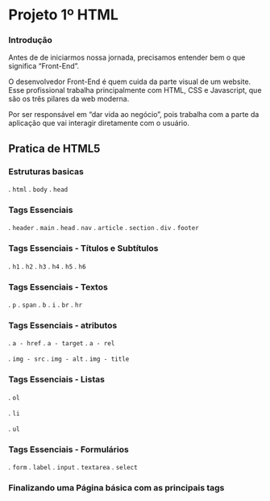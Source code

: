 # Projeto 1º HTML #
 ### Introdução ###

Antes de de iniciarmos nossa jornada,
precisamos entender bem o que significa
“Front-End”.

O desenvolvedor Front-End é quem cuida da
parte visual de um website. Esse profissional
trabalha principalmente com HTML, CSS e
Javascript, que são os três pilares da web
moderna.

Por ser responsável em “dar vida ao
negócio”, pois trabalha com a parte da
aplicação que vai interagir diretamente com
o usuário.

 ## Pratica de HTML5 ## 

 ### Estruturas basicas ###

. `html`
. `body`
. `head`

### Tags Essenciais ###

. `header`
. `main`
. `head`
. `nav`
. `article`
. `section`
. `div`
. `footer`

### Tags Essenciais - Títulos e Subtítulos ###

. `h1` 
. `h2`
. `h3`
. `h4`
. `h5`
. `h6`

### Tags Essenciais - Textos ###

. `p`
. `span`
. `b`
. `i`
. `br`
. `hr`

### Tags Essenciais - atributos ###

. `a - href`
. `a - target`
. `a - rel`

. `img - src`
. `img - alt`
. `img - title`

### Tags Essenciais - Listas ###

. `ol`

. `li`

. `ul`

### Tags Essenciais - Formulários ###

. `form`
. `label`
. `input`
. `textarea`
. `select`

### Finalizando uma Página  básica com as principais tags ###

